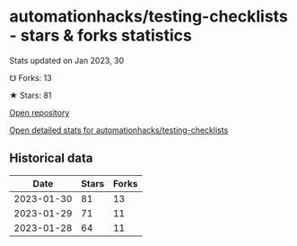 # automationhacks/testing-checklists - stars & forks statistics

Stats updated on Jan 2023, 30

☋ Forks: 13

★ Stars: 81

[Open repository](https://github.com/automationhacks/testing-checklists)

[Open detailed stats for automationhacks/testing-checklists](https://reviewgithub.com/rep/automationhacks/testing-checklists)

## Historical data
| Date | Stars | Forks |
|------|-------|-------|
| 2023-01-30 | 81 | 13 | 
| 2023-01-29 | 71 | 11 | 
| 2023-01-28 | 64 | 11 | 


